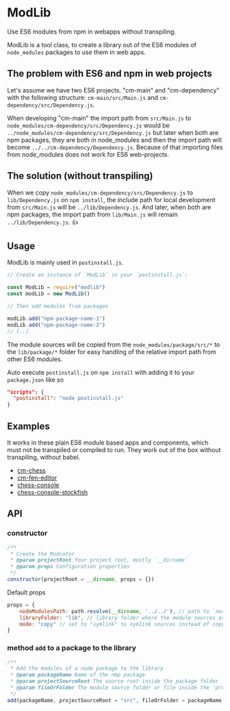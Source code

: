 # ModLib

Use ES6 modules from npm in webapps without transpiling.

ModLib is a tool class, to create a library out of the ES6 modules of `node_modules` packages
to use them in web apps.

## The problem with ES6 and npm in web projects

Let's assume we have two ES6 projects. "cm-main" and "cm-dependency" with the following structure:
`cm-main/src/Main.js` and `cm-dependency/src/Dependency.js`.

When developing "cm-main" the import path from `src/Main.js` to `node_modules/cm-dependency/src/Dependency.js` would be `../node_modules/cm-dependency/src/Dependency.js` but later when both are npm packages, they are both in node_modules and then the import path will become `../../cm-dependency/Dependency.js`. Because of that importing files from node_modules does not work for ES6 web-projects.

## The solution (without transpiling)

When we copy `node_modules/cm-dependency/src/Dependency.js` to `lib/Dependency.js` on `npm install`, the include path for local development from `src/Main.js` will be `../lib/Dependency.js`. And later, when both are npm packages, the import path from `lib/Main.js` will remain `../lib/Dependency.js`. 👍

## Usage

ModLib is mainly used in `postinstall.js`.

```js
// Create an instance of `ModLib` in your `postinstall.js`:

const ModLib = require("modlib")
const modLib = new ModLib()

// Then add modules from packages

modLib.add("npm-package-name-1")
modLib.add("npm-package-name-2")
// [..]
```

The module sources will be copied from the `node_modules/package/src/*` to the `lib/package/*` folder for easy handling of the relative import path from other ES6 modules.

Auto execute `postinstall.js` on `npm install` with adding it to your `package.json` like so
```json
"scripts": {
  "postinstall": "node postinstall.js"
}
```

## Examples

It works in these plain ES6 module based apps and components, which must not be transpiled or compiled to run. They work out of the box without transpiling, without babel.

- [cm-chess](https://github.com/shaack/cm-chess)
- [cm-fen-editor](https://github.com/shaack/cm-fen-editor)
- [chess-console](https://github.com/shaack/chess-console)
- [chess-console-stockfish](https://github.com/shaack/chess-console-stockfish)

## API

### constructor

```js
/**
 * Create the Modrator
 * @param projectRoot Your project root, mostly `__dirname`
 * @param props Configuration properties
 */
constructor(projectRoot = __dirname, props = {})
```

Default props

```js
props = {
    nodeModulesPath: path.resolve(__dirname, '../../'), // path to `node_modules`
    libraryFolder: "lib", // library folder where the module sources are linked/copied to
    mode: "copy" // set to "symlink" to symlink sources instead of copying
}
```

### method `add` to a package to the library

```js
/**
 * Add the modules of a node package to the library
 * @param packageName Name of the nmp package
 * @param projectSourceRoot The source root inside the package folder
 * @param fileOrFolder The module source folder or file inside the 'projectSourceRoot'
 */
add(packageName, projectSourceRoot = "src", fileOrFolder = packageName)
```
